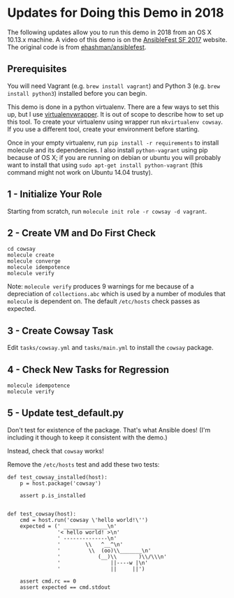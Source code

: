 # Updates for Doing this Demo in 2018

The following updates allow you to run this demo in 2018 from an OS X
10.13.x machine. A video of this demo is on the [AnsibleFest SF 2017](https://www.ansible.com/infrastructure-testing-with-molecule)
website. The original code is from [ehashman/ansiblefest](https://github.com/ehashman/ansiblefest).

## Prerequisites
You will need Vagrant (e.g. `brew install vagrant`) and Python 3
(e.g. `brew install python3`) installed before you can begin.

This demo is done in a python virtualenv. There are a few ways to set this up, but I use
[virtualenvwrapper](https://virtualenvwrapper.readthedocs.io/en/latest/).
It is out of scope to describe how to set up this tool. To create your
virtualenv using wrapper run `mkvirtualenv cowsay`. If you use a
different tool, create your environment before starting.

Once in your empty virtualenv, run `pip install -r requirements` to
install molecule and its dependencies. I also install `python-vagrant`
using pip because of OS X; if you are running on debian or ubuntu you
will probably want to install that using `sudo apt-get install
python-vagrant` (this command might not work on Ubuntu 14.04 trusty).

## 1 - Initialize Your Role

Starting from scratch, run `molecule init role -r cowsay -d vagrant`.

## 2 - Create VM and Do First Check

```
cd cowsay
molecule create
molecule converge
molecule idempotence
molecule verify
```

Note: `molecule verify` produces 9 warnings for me because of a
depreciation of `collections.abc` which is used by a number of modules
that `molecule` is dependent on. The default `/etc/hosts` check passes
as expected.

## 3 - Create Cowsay Task

Edit `tasks/cowsay.yml` and `tasks/main.yml` to install the `cowsay`
package.

## 4 - Check New Tasks for Regression
```
molecule idempotence
molecule verify
```

## 5 - Update test_default.py

Don't test for existence of the package. That's what Ansible does! (I'm
including it though to keep it consistent with the demo.)

Instead, check that `cowsay` works!


Remove the `/etc/hosts` test and add these two tests:

```
def test_cowsay_installed(host):
    p = host.package('cowsay')

    assert p.is_installed


def test_cowsay(host):
    cmd = host.run('cowsay \'hello world!\'')
    expected = (' ______________\n'
                '< hello world! >\n'
                ' --------------\n'
                '        \\   ^__^\n'
                '         \\  (oo)\\_______\n'
                '            (__)\\       )\\/\\\n'
                '                ||----w |\n'
                '                ||     ||')

    assert cmd.rc == 0
    assert expected == cmd.stdout
```

